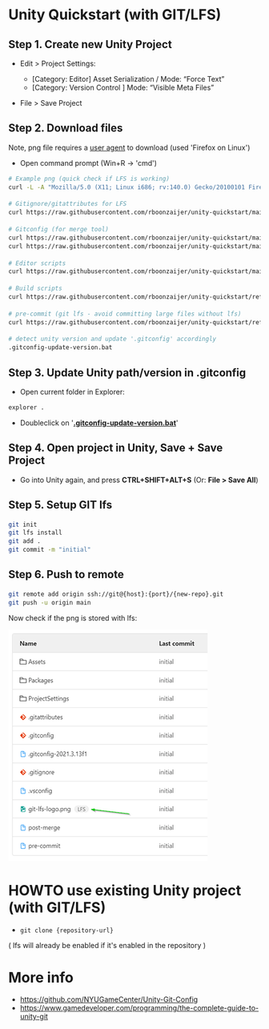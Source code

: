 # Unity Quickstart (with GIT/LFS)

## Step 1. Create new Unity Project

- Edit > Project Settings:
    - [Category: Editor] Asset Serialization / Mode: “Force Text”
    - [Category: Version Control ] Mode: “Visible Meta Files”

- File > Save Project

## Step 2. Download files

Note, png file requires a [user agent](https://www.whatismybrowser.com/guides/the-latest-user-agent/firefox) to download (used 'Firefox on Linux')

- Open command prompt (Win+R -> 'cmd')

```bash
# Example png (quick check if LFS is working)
curl -L -A "Mozilla/5.0 (X11; Linux i686; rv:140.0) Gecko/20100101 Firefox/140.0" -O https://media.githubusercontent.com/media/rboonzaijer/unity-quickstart/refs/heads/main/all-unity-root-files/git-lfs-logo.png

# Gitignore/gitattributes for LFS
curl https://raw.githubusercontent.com/rboonzaijer/unity-quickstart/main/all-unity-root-files/{.gitattributes,.gitignore} -O

# Gitconfig (for merge tool)
curl https://raw.githubusercontent.com/rboonzaijer/unity-quickstart/main/all-unity-root-files/{.gitconfig,.gitconfig-update-version.bat} -O
curl https://raw.githubusercontent.com/rboonzaijer/unity-quickstart/main/all-unity-root-files/.gitconfig---%5Brun%20update-version.bat%5D -o ".gitconfig---[run update-version.bat]"

# Editor scripts
curl https://raw.githubusercontent.com/rboonzaijer/unity-quickstart/main/all-unity-root-files/{UnityEditorMenuSaveAll.cs,UnityPostBuildCallbacks.cs} -o Assets\Editor\#1 --create-dirs

# Build scripts
curl https://raw.githubusercontent.com/rboonzaijer/unity-quickstart/refs/heads/main/all-unity-root-files/-%20Build%20Scripts/Build{-WindowsDefault,WindowsLZ4,WindowsLZ4HC,Config,Profile}.ps1 -o "- Build Scripts/Build#1.ps1" --create-dirs

# pre-commit (git lfs - avoid committing large files without lfs)
curl https://raw.githubusercontent.com/rboonzaijer/unity-quickstart/refs/heads/main/all-unity-root-files/-%20Git%20lfs%20check/pre-commit -o .git/hooks/pre-commit

# detect unity version and update '.gitconfig' accordingly
.gitconfig-update-version.bat
```

## Step 3. Update Unity path/version in .gitconfig

- Open current folder in Explorer:

```bash
explorer .
```

- Doubleclick on '<ins>**.gitconfig-update-version.bat**</ins>'

## Step 4. Open project in Unity, Save + Save Project

- Go into Unity again, and press **CTRL+SHIFT+ALT+S** (Or: **File > Save All**)

## Step 5. Setup GIT lfs

```bash
git init
git lfs install
git add .
git commit -m "initial"
```

## Step 6. Push to remote

```bash
git remote add origin ssh://git@{host}:{port}/{new-repo}.git
git push -u origin main
```

Now check if the png is stored with lfs:

![Example](screenshot.png)

# HOWTO use existing Unity project (with GIT/LFS)

- `git clone {repository-url}`

( lfs will already be enabled if it's enabled in the repository )




# More info

- https://github.com/NYUGameCenter/Unity-Git-Config
- https://www.gamedeveloper.com/programming/the-complete-guide-to-unity-git
